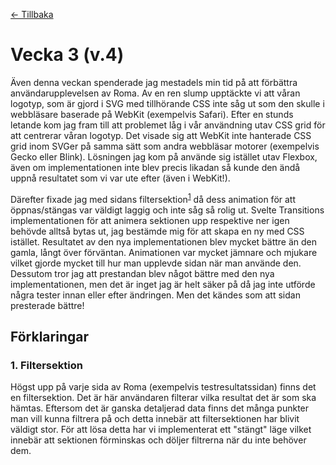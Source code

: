 [← Tillbaka](../README.md)

# Vecka 3 (v.4)

Även denna veckan spenderade jag mestadels min tid på att förbättra användarupplevelsen av Roma. Av en ren slump upptäckte vi att våran logotyp, som är gjord i SVG med tillhörande CSS inte såg ut som den skulle i webbläsare baserade på WebKit (exempelvis Safari). Efter en stunds letande kom jag fram till att problemet låg i vår användning utav CSS grid för att centrerar våran logotyp. Det visade sig att WebKit inte hanterade CSS grid inom SVGer på samma sätt som andra webbläsar motorer (exempelvis Gecko eller Blink). Lösningen jag kom på använde sig istället utav Flexbox, även om implementationen inte blev precis likadan så kunde den ändå uppnå resultatet som vi var ute efter (även i WebKit!).

Därefter fixade jag med sidans filtersektion<sup>[1](#1-filtersektion)</sup> då dess animation för att öppnas/stängas var väldigt laggig och inte såg så rolig ut. Svelte Transitions implementationen för att animera sektionen upp respektive ner igen behövde alltså bytas ut, jag bestämde mig för att skapa en ny med CSS istället. Resultatet av den nya implementationen blev mycket bättre än den gamla, långt över förväntan. Animationen var mycket jämnare och mjukare vilket gjorde mycket till hur man upplevde sidan när man använde den. Dessutom tror jag att prestandan blev något bättre med den nya implementationen, men det är inget jag är helt säker på då jag inte utförde några tester innan eller efter ändringen. Men det kändes som att sidan presterade bättre!

## Förklaringar

### 1. Filtersektion

Högst upp på varje sida av Roma (exempelvis testresultatssidan) finns det en filtersektion. Det är här användaren filterar vilka resultat det är som ska hämtas. Eftersom det är ganska detaljerad data finns det många punkter man vill kunna filtrera på och detta innebär att filtersektionen har blivit väldigt stor. För att lösa detta har vi implementerat ett "stängt" läge vilket innebär att sektionen förminskas och döljer filtrerna när du inte behöver dem.
